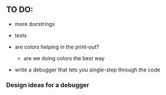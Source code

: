 ## TO DO:

- more docstrings
- tests
- are colors helping in the print-out?
    + are we doing colors the best way

- write a debugger that lets you single-step through the code


### Design ideas for a debugger

